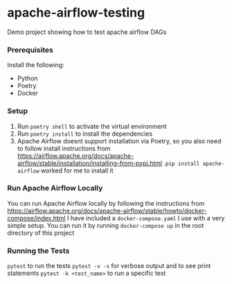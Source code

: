 # apache-airflow-testing
Demo project showing how to test apache airflow DAGs

### Prerequisites
Install the following:
- Python
- Poetry
- Docker

### Setup
1. Run `poetry shell` to activate the virtual environment
2. Run `poetry install` to install the dependencies
3. Apache Airflow doesnt support installation via Poetry, so you also need to follow install instructions from https://airflow.apache.org/docs/apache-airflow/stable/installation/installing-from-pypi.html .`pip install apache-airflow` worked for me to install it

### Run Apache Airflow Locally
You can run Apache Airflow locally by following the instructions from https://airflow.apache.org/docs/apache-airflow/stable/howto/docker-compose/index.html
I have included a `docker-compose.yaml` I use with a very simple setup. You can run it by running `docker-compose up` in the root directory of this project

### Running the Tests
`pytest` to run the tests
`pytest -v -s` for verbose output and to see print statements
`pytest -k <test_name>` to run a specific test